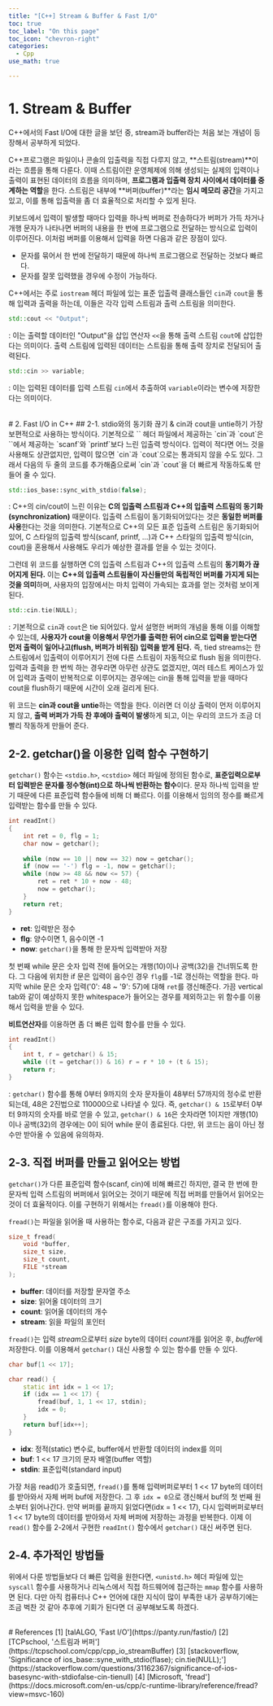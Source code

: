 ```yaml
---
title: "[C++] Stream & Buffer & Fast I/O"
toc: true
toc_label: "On this page"
toc_icon: "chevron-right"
categories:
  - Cpp
use_math: true

---
```


# 1. Stream & Buffer
C++에서의 Fast I/O에 대한 글을 보던 중, stream과 buffer라는 처음 보는 개념이 등장해서 공부하게 되었다.

C++프로그램은 파일이나 콘솔의 입출력을 직접 다루지 않고, **스트림(stream)**이라는 흐름을 통해 다룬다. 이때 스트림이란 운영체제에 의해 생성되는 실제의 입력이나 출력이 표현된 데이터의 흐름을 의미하며, **프로그램과 입출력 장치 사이에서 데이터를 중계하는 역할**을 한다. 스트림은 내부에 **버퍼(buffer)**라는 **임시 메모리 공간**을 가지고 있고, 이를 통해 입출력을 좀 더 효율적으로 처리할 수 있게 된다.

키보드에서 입력이 발생할 때마다 입력을 하나씩 버퍼로 전송하다가 버퍼가 가득 차거나 개행 문자가 나타나면 버퍼의 내용을 한 번에 프로그램으로 전달하는 방식으로 입력이 이루어진다. 이처럼 버퍼를 이용해서 입력을 하면 다음과 같은 장점이 있다.
- 문자를 묶어서 한 번에 전달하기 때문에 하나씩 프로그램으로 전달하는 것보다 빠르다.
- 문자를 잘못 입력했을 경우에 수정이 가능하다.

C++에서는 주로 `iostream` 헤더 파일에 있는 표준 입출력 클래스들인 `cin`과 `cout`을 통해 입력과 출력을 하는데, 이들은 각각 입력 스트림과 출력 스트림을 의미한다.
```cpp
std::cout << "Output";
```
: 이는 출력할 데이터인 "Output"을 삽입 연산자 `<<`을 통해 출력 스트림 `cout`에 삽입한다는 의미이다. 출력 스트림에 입력된 데이터는 스트림을 통해 출력 장치로 전달되어 출력된다.
```cpp
std::cin >> variable;
```
: 이는 입력된 데이터를 입력 스트림 `cin`에서 추출하여 `variable`이라는 변수에 저장한다는 의미이다.


<br/>
# 2. Fast I/O in C++
## 2-1. stdio와의 동기화 끊기 & cin과 cout을 untie하기
가장 보편적으로 사용하는 방식이다. 기본적으로 `<iostream>` 헤더 파일에서 제공하는 `cin`과 `cout`은 `<stdio.h>`에서 제공하는 `scanf`와 `printf`보다 느린 입출력 방식이다. 입력이 적다면 어느 것을 사용해도 상관없지만, 입력이 많으면 `cin`과 `cout`으로는 통과되지 않을 수도 있다. 그래서 다음의 두 줄의 코드를 추가해줌으로써 `cin`과 `cout`을 더 빠르게 작동하도록 만들어 줄 수 있다.

```cpp
std::ios_base::sync_with_stdio(false);
```
: C++의 cin/cout이 느린 이유는 **C의 입출력 스트림과 C++의 입출력 스트림의 동기화(synchronization)** 때문이다. 입출력 스트림이 동기화되어있다는 것은 **동일한 버퍼를 사용**한다는 것을 의미한다. 기본적으로 C++의 모든 표준 입출력 스트림은 동기화되어 있어, C 스타일의 입출력 방식(scanf, printf, ...)과 C++ 스타일의 입출력 방식(cin, cout)을 혼용해서 사용해도 우리가 예상한 결과를 얻을 수 있는 것이다.

그런데 위 코드를 실행하면 C의 입출력 스트림과 C++의 입출력 스트림의 **동기화가 끊어지게 된다.** 이는 **C++의 입출력 스트림들이 자신들만의 독립적인 버퍼를 가지게 되는 것을 의미**하며, 사용자의 입장에서는 마치 입력이 가속되는 효과를 얻는 것처럼 보이게 된다.

```cpp
std::cin.tie(NULL);
```
: 기본적으로 `cin`과 `cout`은 tie 되어있다. 앞서 설명한 버퍼의 개념을 통해 이를 이해할 수 있는데, **사용자가 cout을 이용해서 무언가를 출력한 뒤어 cin으로 입력을 받는다면 먼저 출력이 일어나고(flush, 버퍼가 비워짐) 입력을 받게 된다.** 즉, tied streams는 한 스트림에서 입출력이 이루어지기 전에 다른 스트림이 자동적으로 flush 됨을 의미한다. 입력과 출력을 한 번씩 하는 경우라면 아무런 상관도 없겠지만, 여러 테스트 케이스가 있어 입력과 출력이 반복적으로 이루어지는 경우에는 cin을 통해 입력을 받을 때마다 cout을 flush하기 때문에 시간이 오래 걸리게 된다.

위 코드는 **cin과 cout을 untie**하는 역할을 한다. 이러면 더 이상 출력이 먼저 이루어지지 않고, **출력 버퍼가 가득 찬 후에야 출력이 발생**하게 되고, 이는 우리의 코드가 조금 더 빨리 작동하게 만들어 준다.

## 2-2. getchar()을 이용한 입력 함수 구현하기
`getchar()` 함수는 `<stdio.h>`, `<cstdio>` 헤더 파일에 정의된 함수로, **표준입력으로부터 입력받은 문자를 정수형(int)으로 하나씩 반환하는 함수**이다. 문자 하나씩 입력을 받기 때문에 다른 표준입력 함수들에 비해 더 빠르다. 이를 이용해서 임의의 정수를 빠르게 입력받는 함수를 만들 수 있다.
```cpp
int readInt()
{
    int ret = 0, flg = 1;
    char now = getchar();
    
    while (now == 10 || now == 32) now = getchar();
    if (now == '-') flg = -1, now = getchar();
    while (now >= 48 && now <= 57) {
        ret = ret * 10 + now - 48;
        now = getchar();
    }
    return ret;
}
```
- **ret**: 입력받은 정수
- **flg**: 양수이면 1, 음수이면 -1
- **now**: `getchar()`을 통해 한 문자씩 입력받아 저장

첫 번째 while 문은 숫자 입력 전에 들어오는 개행(10)이나 공백(32)을 건너뛰도록 한다. 그 다음에 위치한 if 문은 입력이 음수인 경우 `flg`를 -1로 갱신하는 역할을 한다. 마지막 while 문은 숫자 입력('0': 48 ~ '9': 57)에 대해 `ret`를 갱신해준다. 가끔 vertical tab와 같이 예상하지 못한 whitespace가 들어오는 경우를 제외하고는 위 함수를 이용해서 입력을 받을 수 있다.

**비트연산자**를 이용하면 좀 더 빠른 입력 함수를 만들 수 있다.
```cpp
int readInt()
{
    int t, r = getchar() & 15;
    while ((t = getchar()) & 16) r = r * 10 + (t & 15);
    return r;
}
```
: `getchar()` 함수를 통해 0부터 9까지의 숫자 문자들이 48부터 57까지의 정수로 반환되는데, 48은 2진법으로 110000으로 나타낼 수 있다. 즉, `getchar() & 15`로부터 0부터 9까지의 숫자를 바로 얻을 수 있고, `getchar() & 16`은 숫자라면 1이지만 개행(10)이나 공백(32)의 경우에는 0이 되어 while 문이 종료된다. 다만, 위 코드는 음이 아닌 정수만 받아올 수 있음에 유의하자.

## 2-3. 직접 버퍼를 만들고 읽어오는 방법
`getchar()`가 다른 표준입력 함수(scanf, cin)에 비해 빠르긴 하지만, 결국 한 번에 한 문자씩 입력 스트림의 버퍼에서 읽어오는 것이기 때문에 직접 버퍼를 만들어서 읽어오는 것이 더 효율적이다. 이를 구현하기 위해서는 `fread()`를 이용해야 한다.

`fread()`는 파일을 읽어올 때 사용하는 함수로, 다음과 같은 구조를 가지고 있다.
```cpp
size_t fread(
    void *buffer,
    size_t size,
    size_t count,
    FILE *stream
);
```
- **buffer**: 데이터를 저장할 문자열 주소
- **size**: 읽어올 데이터의 크기
- **count**: 읽어올 데이터의 개수
- **stream**: 읽을 파일의 포인터

`fread()`는 입력 *stream*으로부터 *size* byte의 데이터 *count*개를 읽어온 후, *buffer*에 저장한다. 이를 이용해서 `getchar()` 대신 사용할 수 있는 함수를 만들 수 있다.
```cpp
char buf[1 << 17];

char read() {
    static int idx = 1 << 17;
    if (idx == 1 << 17) {
        fread(buf, 1, 1 << 17, stdin);
        idx = 0;
    }
    return buf[idx++];
}
```
- **idx**: 정적(static) 변수로, buffer에서 반환할 데이터의 index를 의미
- **buf**: 1 << 17 크기의 문자 배열(buffer 역할)
- **stdin**: 표준입력(standard input)

가장 처음 read()가 호출되면, `fread()`를 통해 입력버퍼로부터 1 << 17 byte의 데이터를 받아와서 자체 버퍼 buf에 저장한다. 그 후 `idx = 0`으로 갱신해서 buf의 첫 번째 원소부터 읽어나간다. 만약 버퍼를 끝까지 읽었다면(idx = 1 << 17), 다시 입력버퍼로부터 1 << 17 byte의 데이터를 받아와서 자체 버퍼에 저장하는 과정을 반복한다. 이제 이 `read()` 함수를 2-2에서 구현한 `readInt()` 함수에서 `getchar()` 대신 써주면 된다.

## 2-4. 추가적인 방법들
위에서 다룬 방법들보다 더 빠른 입력을 원한다면, `<unistd.h>` 헤더 파일에 있는 `syscall` 함수를 사용하거나 리눅스에서 직접 하드웨어에 접근하는 `mmap` 함수를 사용하면 된다. 다만 아직 컴퓨터나 C++ 언어에 대한 지식이 많이 부족한 내가 공부하기에는 조금 벅찬 것 같아 추후에 기회가 된다면 더 공부해보도록 하겠다.


<br/>
# References
[1] [talALGO, 'Fast I/O'](https://panty.run/fastio/)  
[2] [TCPschool, '스트림과 버퍼'](https://tcpschool.com/cpp/cpp_io_streamBuffer)  
[3] [stackoverflow, 'Significance of ios_base::syne_with_stdio(flase); cin.tie(NULL);'](https://stackoverflow.com/questions/31162367/significance-of-ios-basesync-with-stdiofalse-cin-tienull)  
[4] [Microsoft, 'fread'](https://docs.microsoft.com/en-us/cpp/c-runtime-library/reference/fread?view=msvc-160)  

